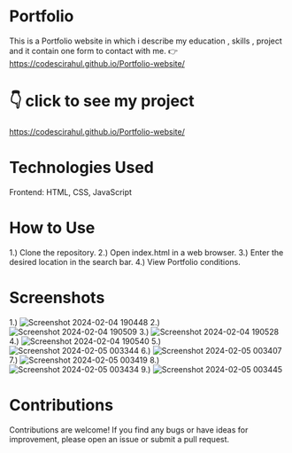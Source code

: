 # Portfolio
This is a Portfolio website in which i describe my education , skills , project and it contain one form to contact with me. 👉   https://codescirahul.github.io/Portfolio-website/

# 👇 click to see my project
https://codescirahul.github.io/Portfolio-website/


# Technologies Used
Frontend: HTML, CSS, JavaScript


# How to Use
1.) Clone the repository.
2.) Open index.html in a web browser.
3.) Enter the desired location in the search bar.
4.) View Portfolio conditions.

# Screenshots
1.) 
![Screenshot 2024-02-04 190448](https://github.com/CodeSciRahul/Portfolio-website/assets/142343501/9513d395-d4bc-4d46-b036-f3950e2c54b4)
2.) 
![Screenshot 2024-02-04 190509](https://github.com/CodeSciRahul/Portfolio-website/assets/142343501/5b499c9a-4725-4d21-9c2a-29c64e5cf383)
3.) 
![Screenshot 2024-02-04 190528](https://github.com/CodeSciRahul/Portfolio-website/assets/142343501/0f78ec57-354f-413e-8c9e-8b3e01c0269b)
4.)
![Screenshot 2024-02-04 190540](https://github.com/CodeSciRahul/Portfolio-website/assets/142343501/1fb4471e-a5b9-4443-84c1-168bf638ff9f)
5.)
![Screenshot 2024-02-05 003344](https://github.com/Codesoftp28/Portfolio_Website/assets/156586219/26c8e368-396b-4aaa-96e2-4c9baae9eacf)
6.)
![Screenshot 2024-02-05 003407](https://github.com/Codesoftp28/Portfolio_Website/assets/156586219/4460f8b5-55e2-42a0-80dd-5e5262edeb6d)
7.)
![Screenshot 2024-02-05 003419](https://github.com/Codesoftp28/Portfolio_Website/assets/156586219/b13d9d93-a656-4ed7-a61e-66b3f06b1d4f)
8.)
![Screenshot 2024-02-05 003434](https://github.com/Codesoftp28/Portfolio_Website/assets/156586219/6e7456c4-0af5-45a1-a711-6f79860a6727)
9.)
![Screenshot 2024-02-05 003445](https://github.com/Codesoftp28/Portfolio_Website/assets/156586219/700c1612-2461-484a-84ff-9edbc48a784e)

# Contributions
Contributions are welcome! If you find any bugs or have ideas for improvement, please open an issue or submit a pull request.

